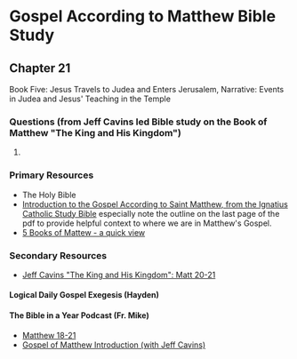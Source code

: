 # Gospel According to Matthew Bible Study

## Chapter 21

Book Five: Jesus Travels to Judea and Enters Jerusalem, Narrative: Events in Judea and Jesus' Teaching in the Temple

### Questions (from Jeff Cavins led Bible study on the Book of Matthew "The King and His Kingdom")
1. 

### Primary Resources
* The Holy Bible
* [Introduction to the Gospel According to Saint Matthew, from the Ignatius Catholic Study Bible](https://drive.google.com/file/d/1IbrAF5TRJj90vyF3-0E3qVN-1Fx6pDYB/view?usp=drive_link)
  especially note the outline on the last page of the pdf to provide helpful context to where we are in Matthew's
  Gospel.
* [5 Books of Mattew - a quick view](https://drive.google.com/file/d/1ZLQ7OxPDoCfhrEc0dyJTNqB-KYKo5Ot5/view?usp=sharing)

### Secondary Resources
* [Jeff Cavins "The King and His Kingdom": Matt 20-21](https://drive.google.com/file/d/1UQhfRgQ5Jfvzyh96T14vA1qvXEOD9-Jh/view?usp=sharing)

#### Logical Daily Gospel Exegesis (Hayden)



#### The Bible in a Year Podcast (Fr. Mike)

* [Matthew 18-21](https://open.spotify.com/episode/11efhk1zTx1IXM2o1f58QC?si=4bYzxP2JTWejP1KoBFVdTg)
* [Gospel of Matthew Introduction (with Jeff Cavins)](https://open.spotify.com/episode/4oKy0KCxtQWmdO6THASsGC)
